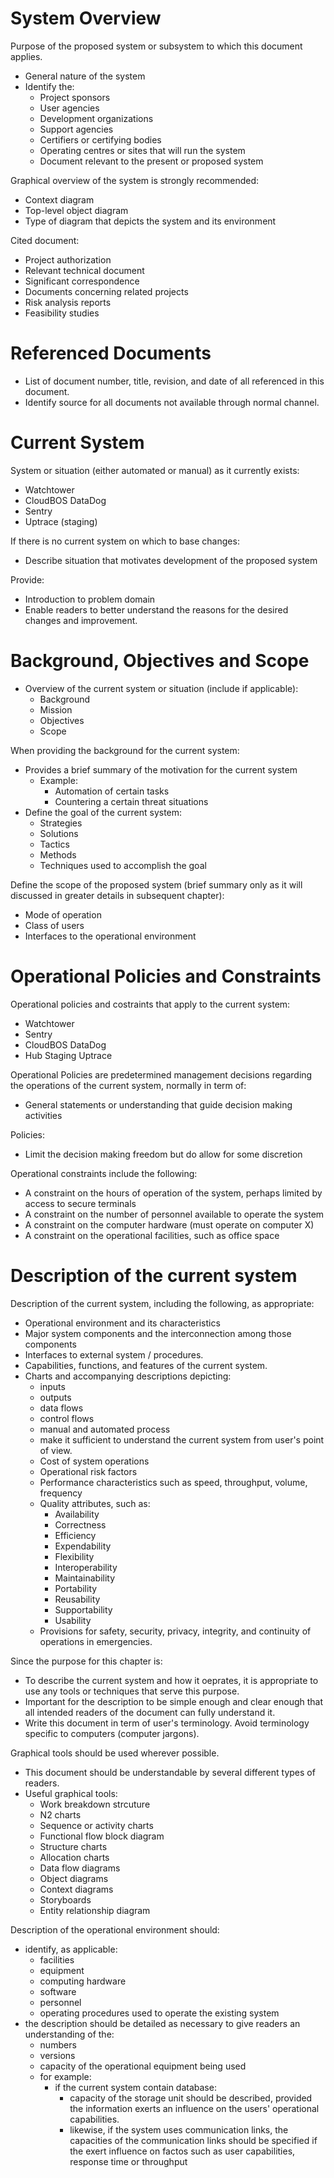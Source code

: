 # System Overview

Purpose of the proposed system or subsystem to which this document applies.
- General nature of the system
- Identify the:
    - Project sponsors
    - User agencies
    - Development organizations
    - Support agencies
    - Certifiers or certifying bodies
    - Operating centres or sites that will run the system
    - Document relevant to the present or proposed system

Graphical overview of the system is strongly recommended:
- Context diagram
- Top-level object diagram
- Type of diagram that depicts the system and its environment

Cited document:
- Project authorization
- Relevant technical document 
- Significant correspondence
- Documents concerning related projects
- Risk analysis reports
- Feasibility studies

# Referenced Documents

- List of document number, title, revision, and date of all referenced in this
  document.
- Identify source for all documents not available through normal channel. 

# Current System

System or situation (either automated or manual) as it currently exists:
- Watchtower
- CloudBOS DataDog
- Sentry
- Uptrace (staging)

If there is no current system on which to base changes:
- Describe situation that motivates development of the proposed system

Provide:
- Introduction to problem domain
- Enable readers to better understand the reasons for the desired changes and
  improvement.

# Background, Objectives and Scope

- Overview of the current system or situation (include if applicable):
    - Background
    - Mission
    - Objectives
    - Scope

When providing the background for the current system:
- Provides a brief summary of the motivation for the current system
    - Example:
        - Automation of certain tasks
        - Countering a certain threat situations
- Define the goal of the current system:
    - Strategies
    - Solutions
    - Tactics
    - Methods
    - Techniques used to accomplish the goal

Define the scope of the proposed system (brief summary only as it will discussed
in greater details in subsequent chapter):
- Mode of operation
- Class of users
- Interfaces to the operational environment 

# Operational Policies and Constraints

Operational policies and costraints that apply to the current system:
- Watchtower
- Sentry
- CloudBOS DataDog
- Hub Staging Uptrace

Operational Policies are predetermined management decisions regarding the
operations of the current system, normally in term of:
- General statements or understanding that guide decision making activities

Policies:
- Limit the decision making freedom but do allow for some discretion

Operational constraints include the following:
- A constraint on the hours of operation of the system, perhaps limited by
  access to secure terminals
- A constraint on the number of personnel available to operate the system
- A constraint on the computer hardware (must operate on computer X)
- A constraint on the operational facilities, such as office space

# Description of the current system

Description of the current system, including the following, as appropriate:
- Operational environment and its characteristics
- Major system components and the interconnection among those components
- Interfaces to external system / procedures.
- Capabilities, functions, and features of the current system.
- Charts and accompanying descriptions depicting:
    - inputs
    - outputs
    - data flows
    - control flows
    - manual and automated process
    - make it sufficient to understand the current system from user's point of
      view.
    - Cost of system operations
    - Operational risk factors
    - Performance characteristics such as speed, throughput, volume, frequency
    - Quality attributes, such as:
        - Availability
        - Correctness
        - Efficiency
        - Expendability
        - Flexibility
        - Interoperability
        - Maintainability
        - Portability
        - Reusability
        - Supportability
        - Usability
    - Provisions for safety, security, privacy, integrity, and continuity of
      operations in emergencies.

Since the purpose for this chapter is:
- To describe the current system and how it oeprates, it is appropriate to use
  any tools or techniques that serve this purpose.
- Important for the description to be simple enough and clear enough that all
  intended readers of the document can fully understand it.
- Write this document in term of user's terminology. Avoid terminology specific
  to computers (computer jargons).

Graphical tools should be used wherever possible.
- This document should be understandable by several different types of readers.
- Useful graphical tools:
    - Work breakdown strcuture
    - N2 charts
    - Sequence or activity charts
    - Functional flow block diagram
    - Structure charts
    - Allocation charts
    - Data flow diagrams
    - Object diagrams
    - Context diagrams
    - Storyboards
    - Entity relationship diagram

Description of the operational environment should: 
- identify, as applicable:
    - facilities
    - equipment
    - computing hardware
    - software
    - personnel
    - operating procedures used to operate the existing system
- the description should be detailed as necessary to give readers an
  understanding of the:
    - numbers
    - versions
    - capacity of the operational equipment being used
    - for example:
        - if the current system contain database:
            - capacity of the storage unit should be described, provided the
              information exerts an influence on the users' operational
              capabilities.
            - likewise, if the system uses communication links, the capacities
              of the communication links should be specified if the exert
              influence on factos such as user capabilities, response time or
              throughput

